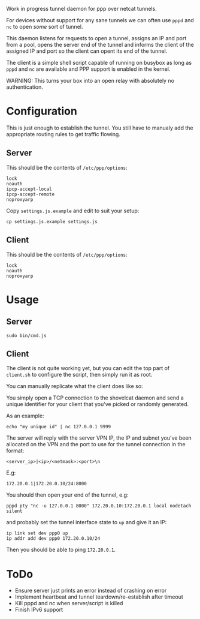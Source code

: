 Work in progress tunnel daemon for ppp over netcat tunnels.

For devices without support for any sane tunnels we can often use `pppd` and `nc` to open _some_ sort of tunnel.

This daemon listens for requests to open a tunnel, assigns an IP and port from a pool, opens the server end of the tunnel and informs the client of the assigned IP and port so the client can opent its end of the tunnel.

The client is a simple shell script capable of running on busybox as long as `pppd` and `nc` are available and PPP support is enabled in the kernel.

WARNING: This turns your box into an open relay with absolutely no authentication.

# Configuration

This is just enough to establish the tunnel. You still have to manualy add the appropriate routing rules to get traffic flowing.

## Server

This should be the contents of `/etc/ppp/options`:

```
lock
noauth
ipcp-accept-local
ipcp-accept-remote
noproxyarp
```

Copy `settings.js.example` and edit to suit your setup:

```
cp settings.js.example settings.js
```

## Client

This should be the contents of `/etc/ppp/options`:

```
lock
noauth
noproxyarp
```

# Usage

## Server

```
sudo bin/cmd.js
```

## Client

The client is not quite working yet, but you can edit the top part of `client.sh` to configure the script, then simply run it as root.

You can manually replicate what the client does like so:

You simply open a TCP connection to the shovelcat daemon and send a unique identifier for your client that you've picked or randomly generated.

As an example:

```
echo "my unique id" | nc 127.0.0.1 9999
```

The server will reply with the server VPN IP, the IP and subnet you've been allocated on the VPN and the port to use for the tunnel connection in the format:

```
<server_ip>|<ip>/<netmask>:<port>\n
```

E.g:

```
172.20.0.1|172.20.0.10/24:8000
```

You should then open your end of the tunnel, e.g:

```
pppd pty "nc -u 127.0.0.1 8000" 172.20.0.10:172.20.0.1 local nodetach silent
```

and probably set the tunnel interface state to `up` and give it an IP:

```
ip link set dev ppp0 up
ip addr add dev ppp0 172.20.0.10/24
```

Then you should be able to ping `172.20.0.1`.

# ToDo

* Ensure server just prints an error instead of crashing on error
* Implement heartbeat and tunnel teardown/re-establish after timeout
* Kill pppd and nc when server/script is killed
* Finish IPv6 support


